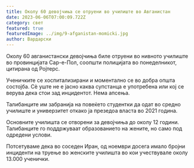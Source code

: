 ```yaml
---
title: Околу 60 девојчиња се отруени во училиште во Авганистан
date: 2023-06-06T07:00:09.722Z
category: свет
featured: true
featuredImage: ../img/9-afganistan-momicki.jpg
author: Вардарски
---
```

Околу 60 авганистански девојчиња биле отруени во нивното училиште во провинцијата Сар-е-Пол, соопшти полицијата во понеделникот, цитирана од Ројтерс.

Ученичките се хоспитализирани и моментално се во добра општа состојба. Сè уште не е јасно каква супстанца е употребена или кој се верува дека стои зад инцидентот. Нема апсења.

Талибанците им забранија на повеќето студентки да одат во средно училиште и универзитет откако ја презедоа власта во 2021 година.

Основните училишта се отворени за девојчиња до околу 12 години. Талибанците го поддржуваат образованието на жените, но само под одредени услови.

Потсетуваме дека во соседен Иран, од ноември досега имало бројни инциденти на труење во женските училишта во кои учествувале околу 13.000 ученички.